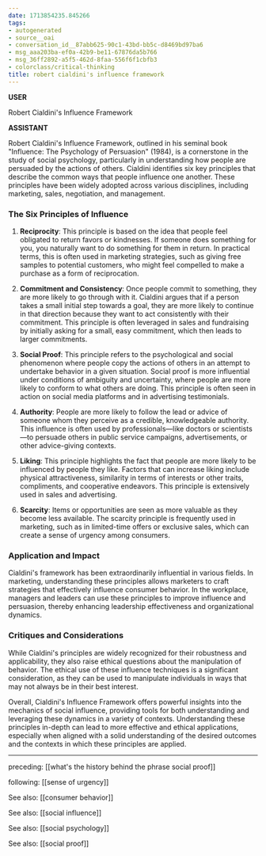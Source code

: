 ```yaml
---
date: 1713854235.845266
tags:
- autogenerated
- source__oai
- conversation_id__87abb625-90c1-43bd-bb5c-d8469bd97ba6
- msg_aaa203ba-ef0a-42b9-be11-67876da5b766
- msg_36ff2892-a5f5-462d-8faa-556f6f1cbfb3
- colorclass/critical-thinking
title: robert cialdini's influence framework
---
```


**USER**

Robert Cialdini's Influence Framework


**ASSISTANT**

Robert Cialdini's Influence Framework, outlined in his seminal book "Influence: The Psychology of Persuasion" (1984), is a cornerstone in the study of social psychology, particularly in understanding how people are persuaded by the actions of others. Cialdini identifies six key principles that describe the common ways that people influence one another. These principles have been widely adopted across various disciplines, including marketing, sales, negotiation, and management.

### The Six Principles of Influence

1. **Reciprocity**: This principle is based on the idea that people feel obligated to return favors or kindnesses. If someone does something for you, you naturally want to do something for them in return. In practical terms, this is often used in marketing strategies, such as giving free samples to potential customers, who might feel compelled to make a purchase as a form of reciprocation.

2. **Commitment and Consistency**: Once people commit to something, they are more likely to go through with it. Cialdini argues that if a person takes a small initial step towards a goal, they are more likely to continue in that direction because they want to act consistently with their commitment. This principle is often leveraged in sales and fundraising by initially asking for a small, easy commitment, which then leads to larger commitments.

3. **Social Proof**: This principle refers to the psychological and social phenomenon where people copy the actions of others in an attempt to undertake behavior in a given situation. Social proof is more influential under conditions of ambiguity and uncertainty, where people are more likely to conform to what others are doing. This principle is often seen in action on social media platforms and in advertising testimonials.

4. **Authority**: People are more likely to follow the lead or advice of someone whom they perceive as a credible, knowledgeable authority. This influence is often used by professionals—like doctors or scientists—to persuade others in public service campaigns, advertisements, or other advice-giving contexts.

5. **Liking**: This principle highlights the fact that people are more likely to be influenced by people they like. Factors that can increase liking include physical attractiveness, similarity in terms of interests or other traits, compliments, and cooperative endeavors. This principle is extensively used in sales and advertising.

6. **Scarcity**: Items or opportunities are seen as more valuable as they become less available. The scarcity principle is frequently used in marketing, such as in limited-time offers or exclusive sales, which can create a sense of urgency among consumers.

### Application and Impact

Cialdini's framework has been extraordinarily influential in various fields. In marketing, understanding these principles allows marketers to craft strategies that effectively influence consumer behavior. In the workplace, managers and leaders can use these principles to improve influence and persuasion, thereby enhancing leadership effectiveness and organizational dynamics.

### Critiques and Considerations

While Cialdini's principles are widely recognized for their robustness and applicability, they also raise ethical questions about the manipulation of behavior. The ethical use of these influence techniques is a significant consideration, as they can be used to manipulate individuals in ways that may not always be in their best interest.

Overall, Cialdini's Influence Framework offers powerful insights into the mechanics of social influence, providing tools for both understanding and leveraging these dynamics in a variety of contexts. Understanding these principles in-depth can lead to more effective and ethical applications, especially when aligned with a solid understanding of the desired outcomes and the contexts in which these principles are applied.


---

preceding: [[what's the history behind the phrase social proof]]  


following: [[sense of urgency]]

See also: [[consumer behavior]]


See also: [[social influence]]


See also: [[social psychology]]


See also: [[social proof]]